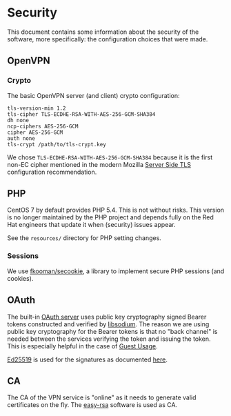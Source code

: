 # Security

This document contains some information about the security of the software, 
more specifically: the configuration choices that were made.

## OpenVPN

### Crypto

The basic OpenVPN server (and client) crypto configuration:

    tls-version-min 1.2
    tls-cipher TLS-ECDHE-RSA-WITH-AES-256-GCM-SHA384
    dh none
    ncp-ciphers AES-256-GCM
    cipher AES-256-GCM
    auth none
    tls-crypt /path/to/tls-crypt.key

We chose `TLS-ECDHE-RSA-WITH-AES-256-GCM-SHA384` because it is the first non-EC
cipher mentioned in the modern Mozilla 
[Server Side TLS](https://wiki.mozilla.org/Security/Server_Side_TLS#Modern_compatibility) 
configuration recommendation.

## PHP

CentOS 7 by default provides PHP 5.4. This is not without risks. This version 
is no longer maintained by the PHP project and depends fully on the Red Hat 
engineers that update it when (security) issues appear.

See the `resources/` directory for PHP setting changes.

### Sessions

We use [fkooman/secookie](https://git.tuxed.net/fkooman/php-secookie), a 
library to implement secure PHP sessions (and cookies).

## OAuth

The built-in [OAuth server](https://git.tuxed.net/fkooman/php-oauth2-server) 
uses public key cryptography signed Bearer tokens constructed and verified by 
[libsodium](https://libsodium.org/). The reason we are using public key 
cryptography for the Bearer tokens is that no "back channel" is needed between 
the services verifying the token and issuing the token. This is especially 
helpful in the case of [Guest Usage](GUEST_USAGE.md).

[Ed25519](https://ed25519.cr.yp.to/) is used for the signatures as documented 
[here](https://download.libsodium.org/doc/public-key_cryptography/public-key_signatures.html).

## CA

The CA of the VPN service is "online" as it needs to generate valid 
certificates on the fly. The [easy-rsa](https://github.com/OpenVPN/easy-rsa) 
software is used as CA.
